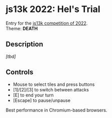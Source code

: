 # js13k 2022: Hel's Trial

Entry for the [js13k competition of 2022](https://2022.js13kgames.com/).  
Theme: **DEATH**


## Description

_[tbd]_


## Controls

* Mouse to select tiles and press buttons
* [1]/[2]/[3] to switch between attacks
* [E] to end your turn
* [Escape] to pause/unpause


Best performance in Chromium-based browsers.
